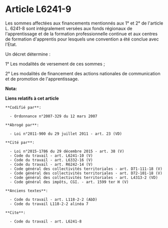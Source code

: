 # Article L6241-9

Les sommes affectées aux financements mentionnés aux 1° et 2° de l'article L. 6241-8 sont intégralement versées aux fonds
régionaux de l'apprentissage et de la formation professionnelle continue et aux centres de formation d'apprentis pour
lesquels une convention a été conclue avec l'Etat.

Un décret détermine :

1° Les modalités de versement de ces sommes ;

2° Les modalités de financement des actions nationales de communication et de promotion de l'apprentissage.

**Nota:**



**Liens relatifs à cet article**

	**Codifié par**:

	  - Ordonnance n°2007-329 du 12 mars 2007

	**Abrogé par**:

	  - Loi n°2011-900 du 29 juillet 2011 - art. 23 (VD)

	**Cité par**:

	  - Loi n°2015-1786 du 29 décembre 2015 - art. 38 (V)
	  - Code du travail - art. L6241-10 (V)
	  - Code du travail - art. L6332-16 (V)
	  - Code du travail - art. R6242-14 (V)
	  - Code général des collectivités territoriales - art. D71-111-18 (V)
	  - Code général des collectivités territoriales - art. D72-101-18 (V)
	  - Code général des collectivités territoriales - art. L4313-2 (VD)
	  - Code général des impôts, CGI. - art. 1599 ter H (V)

	**Anciens textes**:

	  - Code du travail - art. L118-2-2 (AbD)
	  - Code du travail L118-2-2 alinéa 7

	**Cite**:

	  - Code du travail - art. L6241-8
